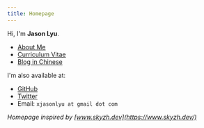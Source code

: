 ```yaml
---
title: Homepage
---
```


Hi, I'm **Jason Lyu**.

- [About Me](/about/)
- [Curriculum Vitae](/cv/)
- [Blog in Chinese](/posts/)

I'm also available at:

- [GitHub](https://github.com/xjasonlyu)
- [Twitter](https://twitter.com/)
- Email: `xjasonlyu at gmail dot com`

_Homepage inspired by [www.skyzh.dev](https://www.skyzh.dev/)_
